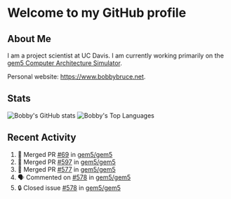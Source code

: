 # Welcome to my GitHub profile

## About Me

I am a project scientist at UC Davis. I am currently working primarily on the [gem5 Computer Architecture Simulator](https://github.com/gem5).

Personal website: <https://www.bobbybruce.net>.

## Stats

![Bobby's GitHub stats](https://github-readme-stats.vercel.app/api?username=bobbyrbruce&show_icons=true&theme=responsive&include_all_commits=true&count_private=true&show=reviews&disable_animations=true)
![Bobby's Top Languages ](https://github-readme-stats.vercel.app/api/top-langs/?username=bobbyrbruce&layout=compact&theme=responsive&count_private=true&langs_count=10&disable_animations=true)

## Recent Activity

<!--START_SECTION:activity-->
1. 🎉 Merged PR [#69](https://github.com/gem5/gem5/pull/69) in [gem5/gem5](https://github.com/gem5/gem5)
2. 🎉 Merged PR [#597](https://github.com/gem5/gem5/pull/597) in [gem5/gem5](https://github.com/gem5/gem5)
3. 🎉 Merged PR [#577](https://github.com/gem5/gem5/pull/577) in [gem5/gem5](https://github.com/gem5/gem5)
4. 🗣 Commented on [#578](https://github.com/gem5/gem5/issues/578#issuecomment-1827042913) in [gem5/gem5](https://github.com/gem5/gem5)
5. 🔒 Closed issue [#578](https://github.com/gem5/gem5/issues/578) in [gem5/gem5](https://github.com/gem5/gem5)
<!--END_SECTION:activity-->
